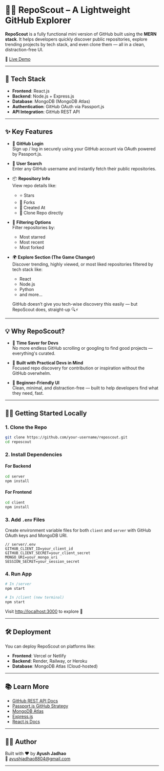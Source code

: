 # 🕵️‍♂️ RepoScout – A Lightweight GitHub Explorer

**RepoScout** is a fully functional mini version of GitHub built using the **MERN stack**. It helps developers quickly discover public repositories, explore trending projects by tech stack, and even clone them — all in a clean, distraction-free UI.

🔗 [Live Demo](https://githubclone.onrender.com/)

---

## 🚀 Tech Stack

- **Frontend**: React.js
- **Backend**: Node.js + Express.js
- **Database**: MongoDB (MongoDB Atlas)
- **Authentication**: GitHub OAuth via Passport.js
- **API Integration**: GitHub REST API

---

## ✨ Key Features

- 🔐 **GitHub Login**  
  Sign up / log in securely using your GitHub account via OAuth powered by Passport.js.

- 🔎 **User Search**  
  Enter any GitHub username and instantly fetch their public repositories.

- 📦 **Repository Info**  
  View repo details like:
  - ⭐ Stars
  - 🍴 Forks
  - 📅 Created At
  - 🔗 Clone Repo directly

- 🧮 **Filtering Options**  
  Filter repositories by:
  - Most starred
  - Most recent
  - Most forked

- 🌍 **Explore Section (The Game Changer)**  
  Discover trending, highly viewed, or most liked repositories filtered by tech stack like:
  - React
  - Node.js
  - Python
  - and more...

  GitHub doesn’t give you tech-wise discovery this easily — but RepoScout does, straight-up 🔍⚡

---

## 💡 Why RepoScout?

- 🎯 **Time Saver for Devs**  
  No more endless GitHub scrolling or googling to find good projects — everything's curated.

- 🧠 **Built with Practical Devs in Mind**  
  Focused repo discovery for contribution or inspiration without the GitHub overwhelm.

- 🧼 **Beginner-Friendly UI**  
  Clean, minimal, and distraction-free — built to help developers find what they need, fast.

---

## 🧑‍💻 Getting Started Locally

### 1. Clone the Repo

```bash
git clone https://github.com/your-username/reposcout.git
cd reposcout
```

### 2. Install Dependencies

#### For Backend

```bash
cd server
npm install
```

#### For Frontend

```bash
cd client
npm install
```

### 3. Add `.env` Files

Create environment variable files for both `client` and `server` with GitHub OAuth keys and MongoDB URI.

```env
// server/.env
GITHUB_CLIENT_ID=your_client_id
GITHUB_CLIENT_SECRET=your_client_secret
MONGO_URI=your_mongo_uri
SESSION_SECRET=your_session_secret
```

### 4. Run App

```bash
# In /server
npm start

# In /client (new terminal)
npm start
```

Visit [http://localhost:3000](http://localhost:3000) to explore 🎉

---

## 🛠️ Deployment

You can deploy RepoScout on platforms like:

- **Frontend**: Vercel or Netlify
- **Backend**: Render, Railway, or Heroku
- **Database**: MongoDB Atlas (Cloud-hosted)

---

## 📚 Learn More

- [GitHub REST API Docs](https://docs.github.com/en/rest)
- [Passport.js GitHub Strategy](http://www.passportjs.org/packages/passport-github/)
- [MongoDB Atlas](https://www.mongodb.com/cloud/atlas)
- [Express.js](https://expressjs.com/)
- [React.js Docs](https://reactjs.org/)

---

## 👨‍💻 Author

Built with ❤️ by **Ayush Jadhao**  
📧 [ayushjadhao8804@gmail.com](mailto:ayushjadhao8804@gmail.com)

---

